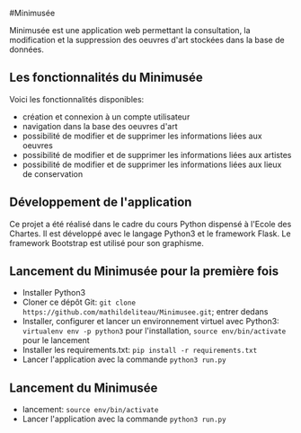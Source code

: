 #Minimusée

Minimusée est une application web permettant la consultation, la modification et la suppression des oeuvres d'art stockées dans la base de données.

## Les fonctionnalités du Minimusée

Voici les fonctionnalités disponibles:
* création et connexion à un compte utilisateur
* navigation dans la base des oeuvres d'art
* possibilité de modifier et de supprimer les informations liées aux oeuvres
* possibilité de modifier et de supprimer les informations liées aux artistes
* possibilité de modifier et de supprimer les informations liées aux lieux de conservation

## Développement de l'application

Ce projet a été réalisé dans le cadre du cours Python dispensé à l'Ecole des Chartes. Il est développé avec le langage Python3 et le framework Flask. Le framework Bootstrap est utilisé pour son graphisme.

## Lancement du Minimusée pour la première fois

* Installer Python3
* Cloner ce dépôt Git: `git clone https://github.com/mathildeliteau/Minimusee.git`; entrer dedans
* Installer, configurer et lancer un environnement virtuel avec Python3: `virtualenv env -p python3` pour l'installation, `source env/bin/activate` pour le lancement
* Installer les requirements.txt: `pip install -r requirements.txt`
* Lancer l'application avec la commande `python3 run.py`

## Lancement du Minimusée 

* lancement: `source env/bin/activate`
* Lancer l'application avec la commande `python3 run.py`